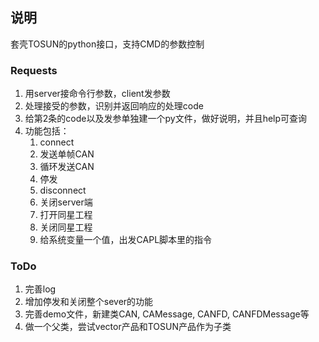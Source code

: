 ## 说明
套壳TOSUN的python接口，支持CMD的参数控制


### Requests
1. 用server接命令行参数，client发参数
2. 处理接受的参数，识别并返回响应的处理code
3. 给第2条的code以及发参单独建一个py文件，做好说明，并且help可查询
4. 功能包括：
   1. connect
   2. 发送单帧CAN
   3. 循环发送CAN
   4. 停发
   5. disconnect
   6. 关闭server端
   7. 打开同星工程
   8. 关闭同星工程
   9. 给系统变量一个值，出发CAPL脚本里的指令


### ToDo
1. 完善log
2. 增加停发和关闭整个sever的功能
3. 完善demo文件，新建类CAN, CAMessage, CANFD, CANFDMessage等
4. 做一个父类，尝试vector产品和TOSUN产品作为子类



